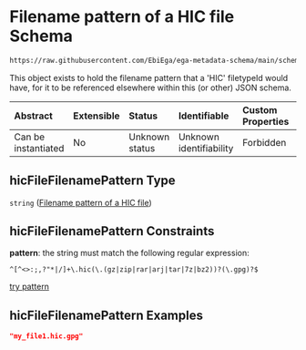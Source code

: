 # Filename pattern of a HIC file Schema

```txt
https://raw.githubusercontent.com/EbiEga/ega-metadata-schema/main/schemas/EGA.common-definitions.json#/$defs/hicFileFilenamePattern
```

This object exists to hold the filename pattern that a 'HIC' filetypeId would have, for it to be referenced elsewhere within this (or other) JSON schema.

| Abstract            | Extensible | Status         | Identifiable            | Custom Properties | Additional Properties | Access Restrictions | Defined In                                                                                           |
| :------------------ | :--------- | :------------- | :---------------------- | :---------------- | :-------------------- | :------------------ | :--------------------------------------------------------------------------------------------------- |
| Can be instantiated | No         | Unknown status | Unknown identifiability | Forbidden         | Allowed               | none                | [EGA.common-definitions.json\*](../../../schemas/EGA.common-definitions.json "open original schema") |

## hicFileFilenamePattern Type

`string` ([Filename pattern of a HIC file](ega-4-defs-filename-pattern-of-a-hic-file.md))

## hicFileFilenamePattern Constraints

**pattern**: the string must match the following regular expression:&#x20;

```regexp
^[^<>:;,?"*|/]+\.hic(\.(gz|zip|rar|arj|tar|7z|bz2))?(\.gpg)?$
```

[try pattern](https://regexr.com/?expression=%5E%5B%5E%3C%3E%3A%3B%2C%3F%22*%7C%2F%5D%2B%5C.hic\(%5C.\(gz%7Czip%7Crar%7Carj%7Ctar%7C7z%7Cbz2\)\)%3F\(%5C.gpg\)%3F%24 "try regular expression with regexr.com")

## hicFileFilenamePattern Examples

```json
"my_file1.hic.gpg"
```

